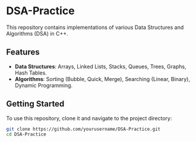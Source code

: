 # DSA-Practice
This repository contains implementations of various Data Structures and Algorithms (DSA) in C++.

## Features
- **Data Structures**: Arrays, Linked Lists, Stacks, Queues, Trees, Graphs, Hash Tables.
- **Algorithms**: Sorting (Bubble, Quick, Merge), Searching (Linear, Binary), Dynamic Programming.

## Getting Started
To use this repository, clone it and navigate to the project directory:

```bash
git clone https://github.com/yourusername/DSA-Practice.git
cd DSA-Practice
